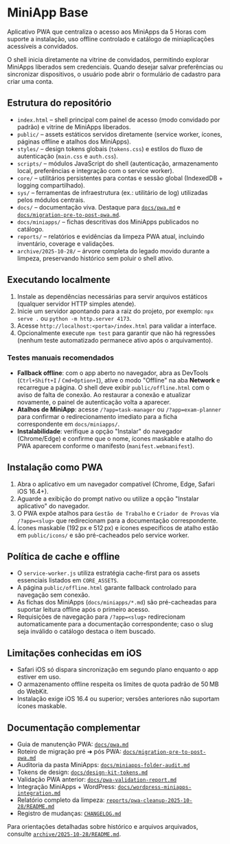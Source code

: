 # MiniApp Base

Aplicativo PWA que centraliza o acesso aos MiniApps da 5 Horas com suporte a instalação, uso offline controlado e catálogo de miniaplicações acessíveis a convidados.

O shell inicia diretamente na vitrine de convidados, permitindo explorar MiniApps liberados sem credenciais. Quando desejar salvar preferências ou sincronizar dispositivos, o usuário pode abrir o formulário de cadastro para criar uma conta.

## Estrutura do repositório

- `index.html` – shell principal com painel de acesso (modo convidado por padrão) e vitrine de MiniApps liberados.
- `public/` – assets estáticos servidos diretamente (service worker, ícones, páginas offline e atalhos dos MiniApps).
- `styles/` – design tokens globais (`tokens.css`) e estilos do fluxo de autenticação (`main.css` e `auth.css`).
- `scripts/` – módulos JavaScript do shell (autenticação, armazenamento local, preferências e integração com o service worker).
- `core/` – utilitários persistentes para contas e sessão global (IndexedDB + logging compartilhado).
- `sys/` – ferramentas de infraestrutura (ex.: utilitário de log) utilizadas pelos módulos centrais.
- `docs/` – documentação viva. Destaque para [`docs/pwa.md`](docs/pwa.md) e [`docs/migration-pre-to-post-pwa.md`](docs/migration-pre-to-post-pwa.md).
- `docs/miniapps/` – fichas descritivas dos MiniApps publicados no catálogo.
- `reports/` – relatórios e evidências da limpeza PWA atual, incluindo inventário, coverage e validações.
- `archive/2025-10-28/` – árvore completa do legado movido durante a limpeza, preservando histórico sem poluir o shell ativo.

## Executando localmente

1. Instale as dependências necessárias para servir arquivos estáticos (qualquer servidor HTTP simples atende).
2. Inicie um servidor apontando para a raiz do projeto, por exemplo: `npx serve .` ou `python -m http.server 4173`.
3. Acesse `http://localhost:<porta>/index.html` para validar a interface.
4. Opcionalmente execute `npm test` para garantir que não há regressões (nenhum teste automatizado permanece ativo após o arquivamento).

### Testes manuais recomendados

- **Fallback offline**: com o app aberto no navegador, abra as DevTools (`Ctrl+Shift+I` / `Cmd+Option+I`), ative o modo "Offline" na aba **Network** e recarregue a página. O shell deve exibir `public/offline.html` com o aviso de falta de conexão. Ao restaurar a conexão e atualizar novamente, o painel de autenticação volta a aparecer.
- **Atalhos de MiniApp**: acesse `/?app=task-manager` ou `/?app=exam-planner` para confirmar o redirecionamento imediato para a ficha correspondente em `docs/miniapps/`.
- **Instalabilidade**: verifique a opção "Instalar" do navegador (Chrome/Edge) e confirme que o nome, ícones maskable e atalho do PWA aparecem conforme o manifesto (`manifest.webmanifest`).

## Instalação como PWA

1. Abra o aplicativo em um navegador compatível (Chrome, Edge, Safari iOS 16.4+).
2. Aguarde a exibição do prompt nativo ou utilize a opção "Instalar aplicativo" do navegador.
3. O PWA expõe atalhos para `Gestão de Trabalho` e `Criador de Provas` via `/?app=<slug>` que redirecionam para a documentação correspondente.
4. Ícones maskable (192 px e 512 px) e ícones específicos de atalho estão em `public/icons/` e são pré-cacheados pelo service worker.

## Política de cache e offline

- O `service-worker.js` utiliza estratégia cache-first para os assets essenciais listados em `CORE_ASSETS`.
- A página `public/offline.html` garante fallback controlado para navegação sem conexão.
- As fichas dos MiniApps (`docs/miniapps/*.md`) são pré-cacheadas para suportar leitura offline após o primeiro acesso.
- Requisições de navegação para `/?app=<slug>` redirecionam automaticamente para a documentação correspondente; caso o slug seja inválido o catálogo destaca o item buscado.

## Limitações conhecidas em iOS

- Safari iOS só dispara sincronização em segundo plano enquanto o app estiver em uso.
- O armazenamento offline respeita os limites de quota padrão de 50 MB do WebKit.
- Instalação exige iOS 16.4 ou superior; versões anteriores não suportam ícones maskable.

## Documentação complementar

- Guia de manutenção PWA: [`docs/pwa.md`](docs/pwa.md)
- Roteiro de migração pré ➜ pós PWA: [`docs/migration-pre-to-post-pwa.md`](docs/migration-pre-to-post-pwa.md)
- Auditoria da pasta MiniApps: [`docs/miniapps-folder-audit.md`](docs/miniapps-folder-audit.md)
- Tokens de design: [`docs/design-kit-tokens.md`](docs/design-kit-tokens.md)
- Validação PWA anterior: [`docs/pwa-validation-report.md`](docs/pwa-validation-report.md)
- Integração MiniApps + WordPress: [`docs/wordpress-miniapps-integration.md`](docs/wordpress-miniapps-integration.md)
- Relatório completo da limpeza: [`reports/pwa-cleanup-2025-10-28/README.md`](reports/pwa-cleanup-2025-10-28/README.md)
- Registro de mudanças: [`CHANGELOG.md`](CHANGELOG.md)

Para orientações detalhadas sobre histórico e arquivos arquivados, consulte [`archive/2025-10-28/README.md`](archive/2025-10-28/README.md).
